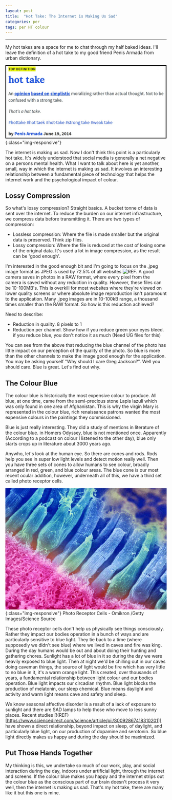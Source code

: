 ```yaml
---
layout: post
title:  "Hot Take: The Internet is Making Us Sad"
categories: per
tags: per HT colour
---
```

________________________________________________

My hot takes are a space for me to chat through my half baked ideas. I'll leave the definition of a hot take to my good friend Penis Armada from urban dictionary. 

![Hot Takes](/assets/hottake.jpg){:class="img-responsive"}

The internet is making us sad. Now I don't think this point is a particularly hot take. It's widely understood that social media is generally a net negative on a persons mental health.  What I want to talk about here is yet another, small, way in which the internet is making us sad. It involves an interesting relationship between a fundamental piece of technology that helps the internet work and the psychological impact of colour. 

## Lossy Compression

So what's lossy compression? Straight basics. A bucket tonne of data is sent over the internet. To reduce the burden on our internet infrastructure, we compress data before transmitting it. There are two types of compression:

- Lossless compression: Where the file is made smaller but the original data is preserved. Think zip files. 
- Lossy compression: Where the file is reduced at the cost of losing some of the original data. It's used a lot in image compression, as the result can be 'good enough'. 

I'm interested in the good enough bit and I'm going to focus on the .jpeg image format as JPEG is used by 72.5% of all websites ![REF](https://w3techs.com/technologies/details/im-jpeg/all/all). A good camera saves in photos in a RAW format, where every pixel from the camera is saved without any reduction in quality. However, these files can be 10-100MB's. This is overkill for most websites where they're viewed on lower quality screens or where absolute image reproduction isn't paramount to the application. Many .jpeg images are in 10-100kB range, a thousand times smaller than the RAW format. So how is this reduction achieved? 

Need to describe:
- Reduction in quality. 8 pixels to 1
- Reduction per channel. Show how if you reduce green your eyes bleed. if you reduce blue, you don't notice it as much (Need UG files for this)

You can see from the above that reducing the blue channel of the photo has little impact on our perception of the quality of the photo. So blue is more than the other channels to make the image good enough for the application. You may be asking yourself "Why should I care Greg Jackson?". Well you should care. Blue is great. Let's find out why. 

## The Colour Blue

The colour blue is historically the most expensive colour to produce. All blue, at one time, came from the semi-precious stone Lapis lazuli which was only found in one area of Afghanistan. This is why the virgin Mary is represented in the colour blue, rich renaissance patrons wanted the most expensive colours in the paintings they commissioned. 

Blue is just really interesting. They did a study of mentions in literature of the colour blue. in Homers Odyssey, blue is not mentioned once. Apparently (According to a podcast on colour I listened to the other day), blue only starts crops up in literature about 3000 years ago. 

Anywho, let's look at the human eye. So there are cones and rods. Rods help you see in super low light levels and detect motion really well. Then you have three sets of cones to allow humans to see colour, broadly arranged in red, green, and blue colour areas. The blue cone is our most recent ocular addition, however, underneath all of this, we have a third set called photo receptor cells. 

![Photoreceptors](/assets/eyephotoreceptors.jpg){:class="img-responsive"}
Photo Receptor Cells - Omikron /Getty Images/Science Source 

These photo receptor cells don't help us physically see things consciously. Rather they impact our bodies operation in a bunch of ways and are particularly sensitive to blue light. They tie back to a time (where supposedly we didn't see blue) where we lived in caves and fire was king. During the day humans would be out and about doing their hunting and gathering chores. Sunlight has a lot of blue in it so during the day we were heavily exposed to blue light. Then at night we'd be chilling out in our caves doing caveman things, the source of light would be fire which has very little to no blue in it, it's a warm orange light. This created, over thousands of years, a fundamental relationship between light colour and our bodies operation. Blue light impacts our circadian rhythm. Blue light blocks the production of melatonin, our sleep chemical. Blue means daylight and activity and warm light means cave and safety and sleep. 

We know seasonal affective disorder is a result of a lack of exposure to sunlight and there are SAD lamps to help those who move to less sunny places. Recent studies [!(REF)[https://www.sciencedirect.com/science/article/pii/S0092867418310201]] have shown a direct relationship, beyond impact on sleep, of daylight, and particularly blue light, on our production of dopamine and serotonin. So blue light directly makes us happy and during the day should be maximized. 


## Put Those Hands Together

My thinking is this, we undertake so much of our work, play, and social interaction during the day, indoors under artificial light, through the internet and screens. If the colour blue makes you happy and the internet strips out the colour blue as the conscious part of our brain doesn't process it very well, then the internet is making us sad. That's my hot take, there are many like it but this one is mine. 